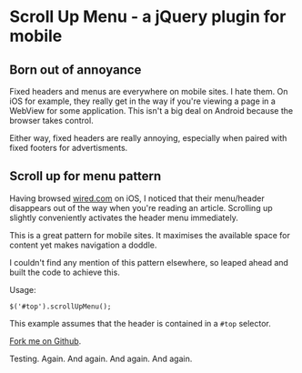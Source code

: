 # Scroll Up Menu - a jQuery plugin for mobile

## Born out of annoyance

Fixed headers and menus are everywhere on mobile sites. I hate them. On iOS for example, they really get in the way if you're viewing a page in a WebView for some application. This isn't a big deal on Android because the browser takes control.

Either way, fixed headers are really annoying, especially when paired with fixed footers for advertisments.

## Scroll up for menu pattern

Having browsed [wired.com](http://wired.com/) on iOS, I noticed that their menu/header disappears out of the way when you're reading an article. Scrolling up slightly conveniently activates the header menu immediately.

This is a great pattern for mobile sites. It maximises the available space for content yet makes navigation a doddle.

I couldn't find any mention of this pattern elsewhere, so leaped ahead and built the code to achieve this.

Usage:

````
$('#top').scrollUpMenu();
````

This example assumes that the header is contained in a `#top` selector.

[Fork me on Github](https://github.com/dvdsmpsn/Scroll-Up-Menu).


Testing. Again. And again. And again. And again.

